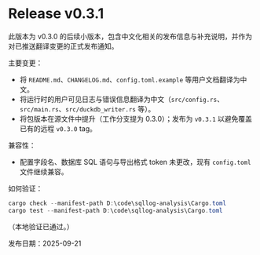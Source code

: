 # Release v0.3.1

此版本为 v0.3.0 的后续小版本，包含中文化相关的发布信息与补充说明，并作为对已推送翻译变更的正式发布通知。

主要变更：

- 将 `README.md`、`CHANGELOG.md`、`config.toml.example` 等用户文档翻译为中文。
- 将运行时的用户可见日志与错误信息翻译为中文（`src/config.rs`、`src/main.rs`、`src/duckdb_writer.rs` 等）。
- 将包版本在源文件中提升（工作分支提为 0.3.0）；发布为 `v0.3.1` 以避免覆盖已有的远程 `v0.3.0` tag。

兼容性：

- 配置字段名、数据库 SQL 语句与导出格式 token 未更改，现有 `config.toml` 文件继续兼容。

如何验证：

```powershell
cargo check --manifest-path D:\code\sqllog-analysis\Cargo.toml
cargo test --manifest-path D:\code\sqllog-analysis\Cargo.toml
```

（本地验证已通过。）

发布日期：2025-09-21

